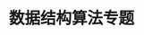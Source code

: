 ---
layout: collection
title: "数据结构算法专题"
permalink: /algorithm/
collection: algorithm
author_profile: false
---